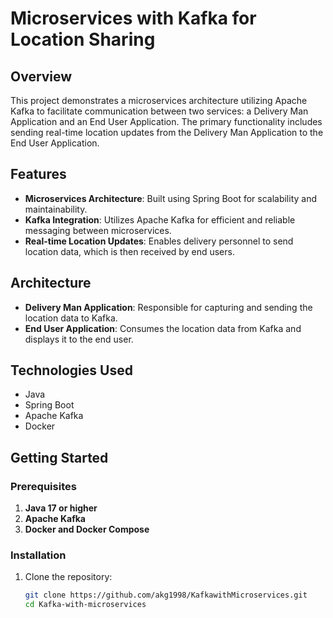 # Microservices with Kafka for Location Sharing

## Overview

This project demonstrates a microservices architecture utilizing Apache Kafka to facilitate communication between two services: a Delivery Man Application and an End User Application. The primary functionality includes sending real-time location updates from the Delivery Man Application to the End User Application.

## Features

- **Microservices Architecture**: Built using Spring Boot for scalability and maintainability.
- **Kafka Integration**: Utilizes Apache Kafka for efficient and reliable messaging between microservices.
- **Real-time Location Updates**: Enables delivery personnel to send location data, which is then received by end users.

## Architecture

- **Delivery Man Application**: Responsible for capturing and sending the location data to Kafka.
- **End User Application**: Consumes the location data from Kafka and displays it to the end user.

## Technologies Used

- Java
- Spring Boot
- Apache Kafka
- Docker

## Getting Started

### Prerequisites

1. **Java 17 or higher**
2. **Apache Kafka**
3. **Docker and Docker Compose**

### Installation

1. Clone the repository:
   ```bash
   git clone https://github.com/akg1998/KafkawithMicroservices.git
   cd Kafka-with-microservices
